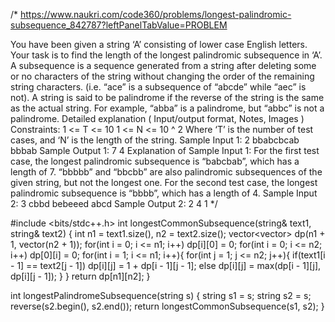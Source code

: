 /*
https://www.naukri.com/code360/problems/longest-palindromic-subsequence_842787?leftPanelTabValue=PROBLEM

You have been given a string ‘A’ consisting of lower case English letters. Your task is to find the length of the longest palindromic subsequence in ‘A’.
A subsequence is a sequence generated from a string after deleting some or no characters of the string without changing the order of the remaining string characters. (i.e. “ace” is a subsequence of “abcde” while “aec” is not).
A string is said to be palindrome if the reverse of the string is the same as the actual string. For example, “abba” is a palindrome, but “abbc” is not a palindrome.
Detailed explanation ( Input/output format, Notes, Images )
Constraints:
1 <= T <= 10
1 <= N <= 10 ^ 2
Where ‘T’ is the number of test cases, and ‘N’ is the length of the string.
Sample Input 1:
2
bbabcbcab
bbbab
Sample Output 1:
7
4
Explanation of Sample Input 1:
For the first test case, the longest palindromic subsequence is “babcbab”, which has a length of 7. “bbbbb” and “bbcbb” are also palindromic subsequences of the given string, but not the longest one.
For the second test case, the longest palindromic subsequence is “bbbb”, which has a length of 4.
Sample Input 2:
3
cbbd
bebeeed
abcd
Sample Output 2:
2
4
1
*/

#include <bits/stdc++.h> 
int longestCommonSubsequence(string& text1, string& text2) {
    int n1 = text1.size(), n2 = text2.size();
    vector<vector<int>> dp(n1 + 1, vector<int>(n2 + 1));
    for(int i = 0; i <= n1; i++) dp[i][0] = 0;
    for(int i = 0; i <= n2; i++) dp[0][i] = 0;
    for(int i = 1; i <= n1; i++){
        for(int j = 1; j <= n2; j++){
            if(text1[i - 1] == text2[j - 1]) dp[i][j] = 1 + dp[i - 1][j - 1];
            else dp[i][j] = max(dp[i - 1][j], dp[i][j - 1]);
        }
    }
    return dp[n1][n2];
}

int longestPalindromeSubsequence(string s)
{
    string s1 = s;
    string s2 = s;
    reverse(s2.begin(), s2.end());
    return longestCommonSubsequence(s1, s2);
}